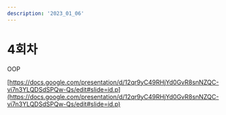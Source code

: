 ```yaml
---
description: '2023_01_06'
---
```


# 4회차

OOP



[https://docs.google.com/presentation/d/12qr9yC49RHjYd0GvR8snNZQC-vi7n3YLQDSdSPQw-Qs/edit#slide=id.p](https://docs.google.com/presentation/d/12qr9yC49RHjYd0GvR8snNZQC-vi7n3YLQDSdSPQw-Qs/edit#slide=id.p)
